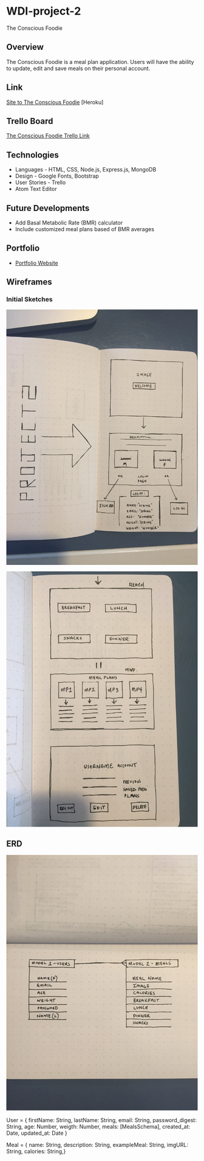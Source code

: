# WDI-project-2
The Conscious Foodie

## Overview
The Conscious Foodie is a meal plan application. Users will have the ability to update, edit and save meals on their personal account.

## Link
[Site to The Conscious Foodie](https://ma-project-2.herokuapp.com/) [Heroku]

## Trello Board
[The Conscious Foodie Trello Link](https://trello.com/b/ALYErNHg/project-2-the-conscious-foodie)

## Technologies 
* Languages - HTML, CSS, Node.js, Express.js, MongoDB
* Design - Google Fonts, Bootstrap
* User Stories - Trello
* Atom Text Editor

## Future Developments

* Add Basal Metabolic Rate (BMR) calculator
* Include customized meal plans based of BMR averages

## Portfolio

+ [Portfolio Website](https://matkins15.github.io/Matkins-Portfolio/)

## Wireframes
### Initial Sketches

![Wireframe #1](https://github.com/Matkins15/WDI-Project-2/blob/master/public/images/WireFrame%20%231.JPG)

![Wireframe #2](https://github.com/Matkins15/WDI-Project-2/blob/master/public/images/WireFrame%20%232.JPG)

## ERD 
![ERD](https://github.com/Matkins15/WDI-Project-2/blob/master/public/images/ERD%20.JPG)

User = { firstName: String, lastName: String, email: String, password_digest: String, age: Number, weigth: Number, meals: [MealsSchema], created_at: Date, updated_at: Date }

Meal = { name: String, description: String, exampleMeal: String, imgURL: String, calories: String,}

